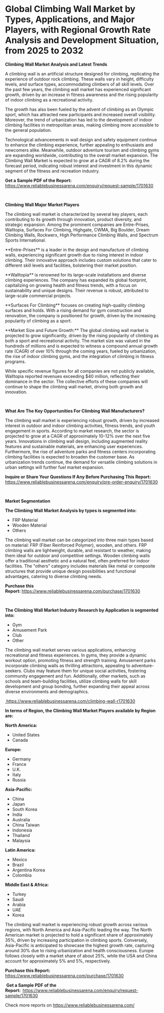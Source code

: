 <p><h1>Global Climbing Wall Market by Types, Applications, and Major Players, with Regional Growth Rate Analysis and Development Situation, from 2025 to 2032</h1></p><p><strong>Climbing Wall Market Analysis and Latest Trends</strong></p>
<p><p>A climbing wall is an artificial structure designed for climbing, replicating the experience of outdoor rock climbing. These walls vary in height, difficulty levels, and surface types, accommodating climbers of all skill levels. Over the past few years, the climbing wall market has experienced significant growth, driven by an increase in fitness awareness and the rising popularity of indoor climbing as a recreational activity. </p><p>The growth has also been fueled by the advent of climbing as an Olympic sport, which has attracted new participants and increased overall visibility. Moreover, the trend of urbanization has led to the development of indoor climbing facilities in metropolitan areas, making climbing more accessible to the general population. </p><p>Technological advancements in wall design and safety equipment continue to enhance the climbing experience, further appealing to enthusiasts and newcomers alike. Meanwhile, outdoor adventure tourism and climbing gyms are expanding worldwide, contributing to the overall market expansion. The Climbing Wall Market is expected to grow at a CAGR of 8.2% during the forecast period, indicating robust interest and investment in this dynamic segment of the fitness and recreation industry.</p></p>
<p><strong>Get a Sample PDF of the Report:&nbsp;</strong> <a href="https://www.reliablebusinessarena.com/enquiry/request-sample/1701630?utm_campaign=3181&utm_medium=2&utm_source=Github&utm_content=ia&utm_term=05042025&utm_id=climbing-wall">https://www.reliablebusinessarena.com/enquiry/request-sample/1701630</a></p>
<p>&nbsp;</p>
<p><strong>Climbing Wall Major Market Players</strong></p>
<p><p>The climbing wall market is characterized by several key players, each contributing to its growth through innovation, product diversity, and strategic expansion. Among the prominent companies are Entre-Prises, Walltopia, Surfaces For Climbing, Highgate, CWMA, Big Boulder, Dream Climbing Walls, Rockwerx, High Performance Climbing Walls, and Spectrum Sports International.</p><p>**Entre-Prises** is a leader in the design and manufacture of climbing walls, experiencing significant growth due to rising interest in indoor climbing. Their innovative approach includes custom solutions that cater to different skill levels and facilities, bolstering their market position.</p><p>**Walltopia** is renowned for its large-scale installations and diverse climbing experiences. The company has expanded its global footprint, capitalizing on growing health and fitness trends, with a focus on sustainability and unique designs. Their revenue is robust, attributed to large-scale commercial projects.</p><p>**Surfaces For Climbing** focuses on creating high-quality climbing surfaces and holds. With a rising demand for gym construction and renovation, the company is positioned for growth, driven by the increasing popularity of climbing as a sport.</p><p>**Market Size and Future Growth:** The global climbing wall market is projected to grow significantly, driven by the rising popularity of climbing as both a sport and recreational activity. The market size was valued in the hundreds of millions and is expected to witness a compound annual growth rate (CAGR) of over 10% through the coming years, fueled by urbanization, the rise of indoor climbing gyms, and the integration of climbing in fitness programs.</p><p>While specific revenue figures for all companies are not publicly available, Walltopia reported revenues exceeding $40 million, reflecting their dominance in the sector. The collective efforts of these companies will continue to shape the climbing wall market, driving both growth and innovation.</p></p>
<p>&nbsp;</p>
<p><strong>What Are The Key Opportunities For Climbing Wall Manufacturers?</strong></p>
<p><p>The climbing wall market is experiencing robust growth, driven by increased interest in outdoor and indoor climbing activities, fitness trends, and youth engagement in sports. According to market research, the sector is projected to grow at a CAGR of approximately 10-12% over the next five years. Innovations in climbing wall design, including augmented reality features and sustainable materials, are enhancing user experiences. Furthermore, the rise of adventure parks and fitness centers incorporating climbing facilities is expected to broaden the customer base. As urbanization trends continue, the demand for versatile climbing solutions in urban settings will further fuel market expansion.</p></p>
<p><strong>Inquire or Share Your Questions If Any Before Purchasing This Report:</strong> <a href="https://www.reliablebusinessarena.com/enquiry/pre-order-enquiry/1701630?utm_campaign=3181&utm_medium=2&utm_source=Github&utm_content=ia&utm_term=05042025&utm_id=climbing-wall">https://www.reliablebusinessarena.com/enquiry/pre-order-enquiry/1701630</a></p>
<p>&nbsp;</p>
<p><strong>Market Segmentation</strong></p>
<p><strong>The Climbing Wall Market Analysis by types is segmented into:</strong></p>
<p><ul><li>FRP Material</li><li>Wooden Material</li><li>Others</li></ul></p>
<p><p>The climbing wall market can be categorized into three main types based on material: FRP (Fiber Reinforced Polymer), wooden, and others. FRP climbing walls are lightweight, durable, and resistant to weather, making them ideal for outdoor and competitive settings. Wooden climbing walls offer a traditional aesthetic and a natural feel, often preferred for indoor facilities. The "others" category includes materials like metal or composite structures that provide unique design possibilities and functional advantages, catering to diverse climbing needs.</p></p>
<p><strong>Purchase this Report:&nbsp;</strong><a href="https://www.reliablebusinessarena.com/purchase/1701630?utm_campaign=3181&utm_medium=2&utm_source=Github&utm_content=ia&utm_term=05042025&utm_id=climbing-wall">https://www.reliablebusinessarena.com/purchase/1701630</a></p>
<p>&nbsp;</p>
<p><strong>The Climbing Wall Market Industry Research by Application is segmented into:</strong></p>
<p><ul><li>Gym</li><li>Amusement Park</li><li>Club</li><li>Other</li></ul></p>
<p><p>The climbing wall market serves various applications, enhancing recreational and fitness experiences. In gyms, they provide a dynamic workout option, promoting fitness and strength training. Amusement parks incorporate climbing walls as thrilling attractions, appealing to adventure-seekers. Clubs may feature them for unique social activities, fostering community engagement and fun. Additionally, other markets, such as schools and team-building facilities, utilize climbing walls for skill development and group bonding, further expanding their appeal across diverse environments and demographics.</p></p>
<p><a href="https://www.reliablebusinessarena.com/climbing-wall-r1701630?utm_campaign=3181&utm_medium=2&utm_source=Github&utm_content=ia&utm_term=05042025&utm_id=climbing-wall">&nbsp;https://www.reliablebusinessarena.com/climbing-wall-r1701630</a></p>
<p><strong>In terms of Region, the Climbing Wall Market Players available by Region are:</strong></p>
<p>
    <p> <strong> North America: </strong>
        <ul>
            <li>United States</li>
            <li>Canada</li>
        </ul>
        </p> 
    <p> <strong> Europe: </strong>
        <ul>
            <li>Germany</li>
            <li>France</li>
            <li>U.K.</li>
            <li>Italy</li>
            <li>Russia</li>
        </ul>
        </p> 
    <p> <strong> Asia-Pacific: </strong>
        <ul>
            <li>China</li>
            <li>Japan</li>
            <li>South Korea</li>
            <li>India</li>
            <li>Australia</li>
            <li>China Taiwan</li>
            <li>Indonesia</li>
            <li>Thailand</li>
            <li>Malaysia</li>
        </ul>
        </p> 
    <p> <strong> Latin America: </strong>
        <ul>
            <li>Mexico</li>
            <li>Brazil</li>
            <li>Argentina Korea</li>
            <li>Colombia</li>
        </ul>
        </p> 
    <p> <strong> Middle East & Africa: </strong>
        <ul>
            <li>Turkey</li>
            <li>Saudi</li>
            <li>Arabia</li>
            <li>UAE</li>
            <li>Korea</li>
        </ul>
    </p>
    </p>
<p><p>The climbing wall market is experiencing robust growth across various regions, with North America and Asia-Pacific leading the way. The North American market is projected to hold a significant share of approximately 35%, driven by increasing participation in climbing sports. Conversely, Asia-Pacific is anticipated to showcase the highest growth rate, capturing around 30% due to rising urbanization and health consciousness. Europe follows closely with a market share of about 25%, while the USA and China account for approximately 5% and 5%, respectively.</p></p>
<p><strong>Purchase this Report: </strong><a href="https://www.reliablebusinessarena.com/purchase/1701630?utm_campaign=3181&utm_medium=2&utm_source=Github&utm_content=ia&utm_term=05042025&utm_id=climbing-wall">https://www.reliablebusinessarena.com/purchase/1701630</a></p>
<p>&nbsp;<strong>Get a Sample PDF of the Report:&nbsp;&nbsp;</strong><a href="https://www.reliablebusinessarena.com/enquiry/request-sample/1701630?utm_campaign=3181&utm_medium=2&utm_source=Github&utm_content=ia&utm_term=05042025&utm_id=climbing-wall">https://www.reliablebusinessarena.com/enquiry/request-sample/1701630</a></p>
<p><strong></strong></p>
<p>Check more reports on <a href="https://www.reliablebusinessarena.com/?utm_campaign=3181&utm_medium=2&utm_source=Github&utm_content=ia&utm_term=05042025&utm_id=climbing-wall">https://www.reliablebusinessarena.com/</a></p>